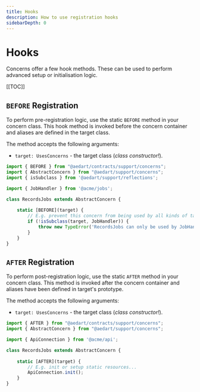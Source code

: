 ```yaml
---
title: Hooks
description: How to use registration hooks
sidebarDepth: 0
---
```


# Hooks

Concerns offer a few hook methods. These can be used to perform advanced setup or initialisation logic.   

[[TOC]]

## `BEFORE` Registration

To perform pre-registration logic, use the static `BEFORE` method in your concern class.
This hook method is invoked before the concern container and aliases are defined in the target class. 

The method accepts the following arguments:

- `target: UsesConcerns` - the target class (_class constructor!_).

```js
import { BEFORE } from "@aedart/contracts/support/concerns";
import { AbstractConcern } from "@aedart/support/concerns";
import { isSubclass } from '@aedart/support/reflections';

import { JobHandler } from '@acme/jobs';

class RecordsJobs extends AbstractConcern {
    
    static [BEFORE](target) {
        // E.g. prevent this concern from being used by all kinds of targets...
        if (!isSubclass(target, JobHandler)) {
            throw new TypeError('RecordsJobs can only be used by JobHandler');
        }
    }
}
```

## `AFTER` Registration

To perform post-registration logic, use the static `AFTER` method in your concern class.
This method is invoked after the concern container and aliases have been defined in target's prototype.

The method accepts the following arguments:

- `target: UsesConcerns` - the target class (_class constructor!_).

```js
import { AFTER } from "@aedart/contracts/support/concerns";
import { AbstractConcern } from "@aedart/support/concerns";

import { ApiConnection } from '@acme/api';

class RecordsJobs extends AbstractConcern {
    
    static [AFTER](target) {
        // E.g. init or setup static resources...
        ApiConnection.init();
    }
}
```